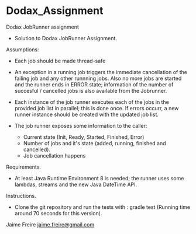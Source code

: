 # Dodax_Assignment
Dodax JobRunner assignment
- Solution to Dodax JobRunner Assignment.

Assumptions:
- Each job should be made thread-safe
- An exception in a running job triggers the immediate cancellation of the failing job and any other runnning jobs. 
  Also no more jobs are started and the runner ends in ERROR state; information of the number of succesful / cancelled jobs is also available
  from the Jobrunner.
- Each instance of the job runner executes each of the jobs in the provided job list in parallel; this is done once.
  If errors occurr, a new runner instance should be created with the updated job list.

- The job runner exposes some information to the caller:
    - Current state (Init, Ready, Started, Finished, Error)
    - Number of jobs and it's state (added, running, finished and cancelled).
    - Job cancellation happens
    
Requirements.
- At least Java Runtime Environment 8 is needed; the runner uses some lambdas, streams and the new Java DateTime API.

Instructions.
- Clone the git repository and run the tests with : gradle test (Running time around 70 seconds for this version).

Jaime Freire
jaime.freire@gmail.com
